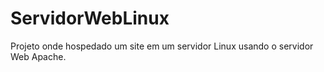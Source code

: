 # ServidorWebLinux
Projeto onde hospedado um site em um servidor Linux usando o servidor Web Apache.
